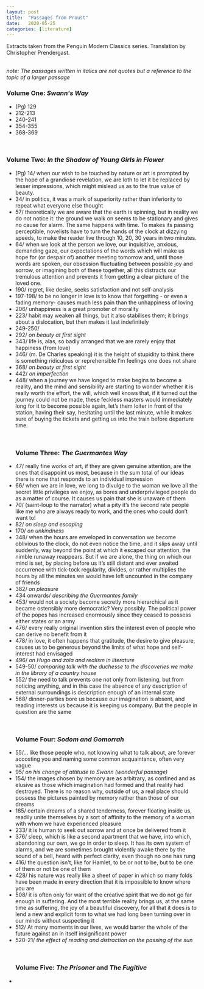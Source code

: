 ```yaml
---
layout: post
title:  "Passages from Proust"
date:   2020-05-25
categories: [literature]
---
```


Extracts taken from the Penguin Modern Classics series. Translation by Christopher Prendergast.

<br>
<i> note: The passages written in italics are not quotes but a reference to the topic of a larger passage </i>

<h3>Volume One: <i>Swann's Way</i></h3>
<ul>
  <li>(Pg) 129</li>
  <li>212-213</li>
  <li>240-241</li>
  <li>354-355</li>
  <li>368-369</li>
</ul>
<br>

<h3>Volume Two: <i>In the Shadow of Young Girls in Flower</i></h3>
<ul>
<li>(Pg) 14/ when our wish to be touched by nature or art is prompted by the hope of a grandiose revelation, we are loth to let it be replaced by lesser impressions, which might mislead us as to the true value of beauty.</li>
<li>34/ in politics, it was a mark of superiority rather than inferiority to repeat what everyone else thought</li>
<li>57/ theoretically we are aware that the earth is spinning, but in reality we do not notice it: the ground we walk on seems to be stationary and gives no cause for alarm. The same happens with time. To makes its passing perceptible, novelists have to turn the hands of the clock at dizzying speeds, to make the reader live through 10, 20, 30 years in two minutes.</li>
<li>64/ when we look at the person we love, our inquisitive, anxious, demanding gaze, our expectations of the words which will make us hope for (or despair of) another meeting tomorrow and, until those words are spoken, our obsession fluctuating between possible joy and sorrow, or imagining both of these together, all this distracts our tremulous attention and prevents it from getting a clear picture of the loved one.</li>
<li>190/ regret, like desire, seeks satisfaction and not self-analysis</li>
<li>197-198/ to be no longer in love is to know that forgetting - or even a fading memory- causes much less pain than the unhappiness of loving</li>
<li>206/ unhappiness is a great promoter of morality</li>
<li>223/ habit may weaken all things, but it also stabilises them; it brings about a dislocation, but then makes it last indefinitely</li>
<li>249-250/</li>
<li>292/ <i>on beauty at first sight</i></li>
<li>343/ life is, alas, so badly arranged that we are rarely enjoy that happiness (from love)</li>
<li>346/ (m. De Charles speaking) it is the height of stupidity to think there is something ridiculous or reprehensible I’m feelings one does not share</li>
<li>368/ <i>on beauty at first sight</i></li>
<li>442/ <i>on imperfection</i></li>
<li>448/ when a journey we have longed to make begins to become a reality, and the mind and sensibility are starting to wonder whether it is really worth the effort, the will, which well knows that, if it turned out the journey could not be made, these feckless masters would immediately long for it to become possible again, let’s them loiter in front of the station, having their say, hesitating until the last minute, while it makes sure of buying the tickets and getting us into the train before departure time.</li>
</ul>

<br>
<ul>
<h3>Volume Three: <i>The Guermantes Way</i></h3>
<li>47/ really fine works of art, if they are given genuine attention, are the ones that disappoint us most, because in the sum total of our ideas there is none that responds to an individual impression</li>
<li>66/ when we are in love, we long to divulge to the woman we love all the secret little privileges we enjoy, as bores and underprivileged people do as a matter of course. It causes us pain that she is unaware of them</li>
<li>70/ (saint-loup to the narrator) what a pity it’s the second rate people like me who are always ready to work, and the ones who could don’t want to!</li>
<li>82/ <i>on sleep and escaping</i></li>
<li>170/ <i>on unkindness</i></li>
<li>348/ when the hours are enveloped in conversation we become oblivious to the clock, do not even notice the time, and it slips away until suddenly, way beyond the point at which it escaped our attention, the nimble runaway reappears. But if we are alone, the thing on which our mind is set, by placing before us it’s still distant and ever awaited occurrence with tick-tock regularity, divides, or rather multiplies the hours by all the minutes we would have left uncounted in the company of friends</li>
<li>382/ <i>on pleasure</i></li>
<li>434 onwards/ <i>describing the Guermantes family </i></li>
<li>453/ would not a society become secretly more hierarchical as it became ostensibly more democratic? Very possibly. The political power of the popes has increased enormously since they ceased to possess either states or an army</li>
<li>476/ every really original invention stirs the interest even of people who can derive no benefit from it</li>
<li>478/ in love, it often happens that gratitude, the desire to give pleasure, causes us to be generous beyond the limits of what hope and self-interest had envisaged</li>
<li>496/ <i>on Hugo and zola and realism in literature</i></li>
<li>549-50/ <i>comparing talk with the duchesse to the discoveries we make in the library of a country house</i></li>
<li>552/ the need to talk prevents one not only from listening, but from noticing anything, and in this case the absence of any description of external surroundings is description enough of an internal state</li>
<li>568/ dinner-parties bore us because our imagination is absent, and reading interests us because it is keeping us company. But the people in question are the same</li>
</ul>

<br>
<ul>
<h3>Volume Four: <i>Sodom and Gomorrah</i></h3>
<li>55/... like those people who, not knowing what to talk about, are forever accosting you and naming some common acquaintance, often very vague</li>
<li>95/ <i>on his change of attitude to Swann (wonderful passage)</i>
</li>
<li>154/ the images chosen by memory are as arbitrary, as confined and as elusive as those which imagination had formed and that reality had destroyed. There is no reason why, outside of us, a real place should possess the pictures painted by memory rather than those of our dreams
</li>
<li>185/ certain dreams of a shared tenderness, forever floating inside us, readily unite themselves by a sort of affinity to the memory of a woman with whom we have experienced pleasure
</li>
<li> 233/ it is human to seek out sorrow and at once be delivered from it
</li>
<li> 376/ sleep, which is like a second apartment that we have, into which, abandoning our own, we go in order to sleep. It has its own system of alarms, and we are sometimes brought violently awake there by the sound of a bell, heard with perfect clarity, even though no one has rung
</li>
<li> 416/ the question isn't, like for Hamlet, to be or not to be, but to be one of them or not be one of them
</li>
<li> 428/ his nature was really like a sheet of paper in which so many folds have been made in every direction that it is impossible to know where you are
</li>
<li> 508/ it is often only for want of the creative spirit that we do not go far enough in suffering. And the most terrible reality brings us, at the same time as suffering, the joy of a beautiful discovery, for all that it does is to lend a new and explicit form to what we had long been turning over in our minds without suspecting it
</li>
<li> 512/ At many moments in our lives, we would barter the whole of the future against an in itself insignificant power
</li>
<li> 520-21/ <i>the effect of reading and distraction on the passing of the sun </i>
</li>
</ul>


<br>
<ul>
<h3>Volume Five: <i>The Prisoner</i> and <i>The Fugitive</i></h3>
<li></li>
</ul>
